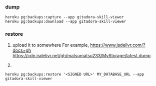 ### dump
```
heroku pg:backups:capture --app gitadora-skill-viewer
heroku pg:backups:download --app gitadora-skill-viewer
```

### restore
1. upload it to somewhere
For example, https://www.jsdelivr.com/?docs=gh
https://cdn.jsdelivr.net/gh/matsumatsu233/MyStorage/latest.dump

2. 
```
heroku pg:backups:restore '<SIGNED URL>' MY_DATABASE_URL --app gitadora-skill-viewer
```
